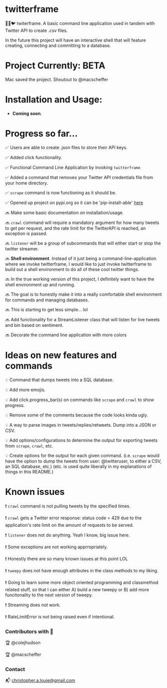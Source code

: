 # twitterframe

🥚🔜🐦 twiterframe. A basic command line application used in tandem with Twitter API to create .csv files.

In the future this project will have an interactive shell that will feature creating, connecting and committing to a database.

# Project Currently: **BETA**

Mac saved the project. Shoutout to @macscheffer

# Installation and Usage:

- **Coming soon**.

# Progress so far...

✅ Users are able to create .json files to store their API keys.

✅ Added click functionality.

✅ Functional Command Line Application by invoking ```twitterframe```

✅ Added a command that removes your Twitter API credentials file from your home directory.

✅ ```scrape``` command is now functioning as it should be.

✅ Opened up project on pypi.org so it can be 'pip-install-able' [here](https://pypi.org/project/twitterframe/)

🔜 Make some basic documentation on installation/usage.

🔜 ```crawl``` command will require a mandatory argument for how many tweets to get per request, and the rate limit for the TwitterAPI is reached, an exception is passed.

🔜 ```listener``` will be a group of subcommands that will either start or stop the twitter streamer.

🔜 **Shell environment**. Instead of it just being a command-line-application where we invoke twitterframe, I would like to just invoke twitterframe to build out a shell environment to do all of these cool twitter things.

🔜 In the true working version of this project, I definitely want to have the shell environment up and running.

🔜 The goal is to honestly make it into a really comfortable shell environment for commands and managing databases.

🔜 This is starting to get less simple... lol

🔜 Add functionality for a StreamListener class that will listen for live tweets and bin based on sentiment.

🔜 Decorate the command line application with more colors


# Ideas on new features and commands

💡 Command that dumps tweets into a SQL database.

💡 Add more emojis.

💡 Add click.progress_bar(s) on commands like ```scrape``` and ```crawl``` to show progress.

💡 Remove some of the comments because the code looks kinda ugly.

💡 A way to parse images in tweets/replies/retweets. Dump into a JSON or CSV.

💡 Add options/configurations to determine the output for exporting tweets from ```scrape```,
```crawl```, etc.

💡 Create options for the output for each given command. (i.e. ```scrape``` would have the option to dump the tweets from user: @twitteruser, to either a CSV, an SQL database, etc.) (etc. is used quite liberally in my explanations of things in this README.)


# Known issues

❗️ ```crawl``` command is not pulling tweets by the specified times.

❗️ ```crawl``` gets a Twitter error response: status code = 429 due to the application's rate limit on the amount of requests to be served.

❗️ ```listener``` does not do anything. Yeah I know, big issue here.

❗️ Some exceptions are not working apprropriately.

❗️ Honestly there are so many known issues at this point LOL

❗️ ```tweepy``` does not have enough attributes in the class methods to my liking.

❗️ Going to learn some more object oriented programming and classmethod related stuff, so that I can either A) build a new tweepy or B) add more funcitonality to the next version of tweepy.

❗️ Streaming does not work.

❗️ RateLimitError is not being raised even if intentional.

### Contributors with 💚

🏆 @colejhudson

🏆 @macscheffer

### Contact

📬 christopher.a.louie@gmail.com


